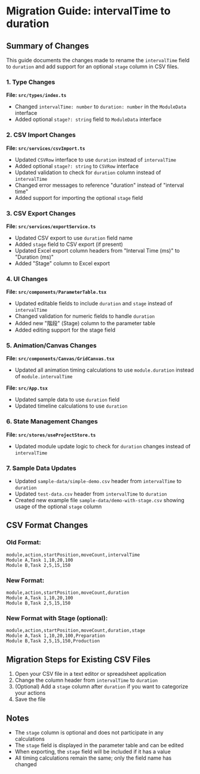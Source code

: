 # Migration Guide: intervalTime to duration

## Summary of Changes

This guide documents the changes made to rename the `intervalTime` field to `duration` and add support for an optional `stage` column in CSV files.

### 1. Type Changes

**File: `src/types/index.ts`**
- Changed `intervalTime: number` to `duration: number` in the `ModuleData` interface
- Added optional `stage?: string` field to `ModuleData` interface

### 2. CSV Import Changes  

**File: `src/services/csvImport.ts`**
- Updated `CSVRow` interface to use `duration` instead of `intervalTime`
- Added optional `stage?: string` to `CSVRow` interface
- Updated validation to check for `duration` column instead of `intervalTime`
- Changed error messages to reference "duration" instead of "interval time"
- Added support for importing the optional `stage` field

### 3. CSV Export Changes

**File: `src/services/exportService.ts`**
- Updated CSV export to use `duration` field name
- Added `stage` field to CSV export (if present)
- Updated Excel export column headers from "Interval Time (ms)" to "Duration (ms)"
- Added "Stage" column to Excel export

### 4. UI Changes

**File: `src/components/ParameterTable.tsx`**
- Updated editable fields to include `duration` and `stage` instead of `intervalTime`
- Changed validation for numeric fields to handle `duration`
- Added new "階段" (Stage) column to the parameter table
- Added editing support for the stage field

### 5. Animation/Canvas Changes

**File: `src/components/Canvas/GridCanvas.tsx`**
- Updated all animation timing calculations to use `module.duration` instead of `module.intervalTime`

**File: `src/App.tsx`**
- Updated sample data to use `duration` field
- Updated timeline calculations to use `duration`

### 6. State Management Changes

**File: `src/stores/useProjectStore.ts`**
- Updated module update logic to check for `duration` changes instead of `intervalTime`

### 7. Sample Data Updates

- Updated `sample-data/simple-demo.csv` header from `intervalTime` to `duration`
- Updated `test-data.csv` header from `intervalTime` to `duration`
- Created new example file `sample-data/demo-with-stage.csv` showing usage of the optional `stage` column

## CSV Format Changes

### Old Format:
```csv
module,action,startPosition,moveCount,intervalTime
Module A,Task 1,10,20,100
Module B,Task 2,5,15,150
```

### New Format:
```csv
module,action,startPosition,moveCount,duration
Module A,Task 1,10,20,100
Module B,Task 2,5,15,150
```

### New Format with Stage (optional):
```csv
module,action,startPosition,moveCount,duration,stage
Module A,Task 1,10,20,100,Preparation
Module B,Task 2,5,15,150,Production
```

## Migration Steps for Existing CSV Files

1. Open your CSV file in a text editor or spreadsheet application
2. Change the column header from `intervalTime` to `duration`
3. (Optional) Add a `stage` column after `duration` if you want to categorize your actions
4. Save the file

## Notes

- The `stage` column is optional and does not participate in any calculations
- The `stage` field is displayed in the parameter table and can be edited
- When exporting, the `stage` field will be included if it has a value
- All timing calculations remain the same; only the field name has changed